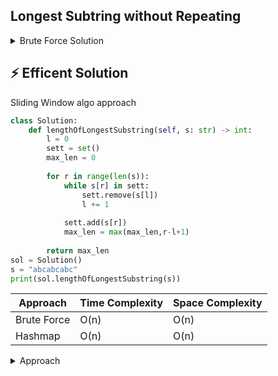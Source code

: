 ## Longest Subtring without Repeating
<details>
<summary>Brute Force Solution</summary>
    
```python
class Solution:
  def lengthOfLongestSubstring(self, s: str) -> int:
      e = list(s)
      n = len(e)
      idx_1 = 0
      idx_2 = 0
      l = [] 
      total = []
      
      if len(s) == 0:
          return 0

      while idx_2 < n:
          if idx_1 == 0 and idx_2 == 0:
              p1 = e[idx_1]
              l.append(e[idx_2])
              idx_2 += 1

          elif e[idx_2] not in l:
              p2 = e[idx_2]
              l.append(p2)
              idx_2 += 1
          
          else:
              total.append(len(l))
              r = l.remove(e[idx_1]) # remove keyword works by passing in it a value
              idx_1 += 1
              
      total.append(len(l))
          
      m = 0    
      for j in range(len(total)):
          if total[j] > m:
              m = total[j]     
      return m

sol = Solution()
s = 'abcabcabc'
print(sol.lengthOfLongestSubstring(s))
```
</details>

## ⚡ Efficent Solution
Sliding Window algo approach
```python
class Solution:
    def lengthOfLongestSubstring(self, s: str) -> int:
        l = 0
        sett = set()
        max_len = 0
    
        for r in range(len(s)):
            while s[r] in sett:
                sett.remove(s[l])
                l += 1
            
            sett.add(s[r])
            max_len = max(max_len,r-l+1)
        
        return max_len
sol = Solution()
s = "abcabcabc"
print(sol.lengthOfLongestSubstring(s))
```
| Approach       | Time Complexity | Space Complexity |
|----------------|-----------------|------------------|
| Brute Force    | O(n)            | O(n)             |
| Hashmap        | O(n)            | O(n)             |

<details>
<summary>Approach</summary>
    <b>Understanding</b> - I need to find the Longest substring that doesn't have any duplicate characters from the s(given parameter)
    1) I am assuming left pointer as 'l',if I find any duplicate elements while adding it to the my set I will just remove it(this is under while loop)
    2) so the above thing will remove elements till it finds out that there is not such element in my set
    3) Also left pointer is incremented so that it assumes like the substring starts from that particular [l] index
    4) if I dont find any duplicate element(the element which is already in my set) then I will keep on adding the new one
    5) max_len variable gives me the updated max lenght of the substring
</details>
